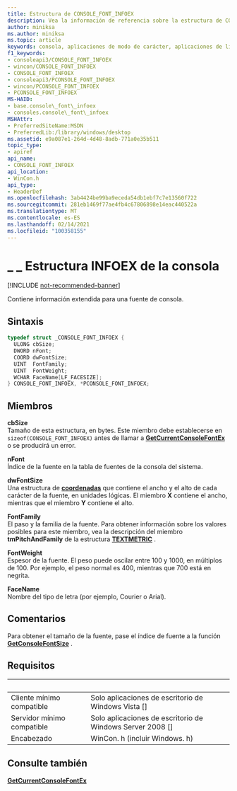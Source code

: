 ```yaml
---
title: Estructura de CONSOLE_FONT_INFOEX
description: Vea la información de referencia sobre la estructura de CONSOLE_FONT_INFOEX, que contiene información extendida para una fuente de consola.
author: miniksa
ms.author: miniksa
ms.topic: article
keywords: consola, aplicaciones de modo de carácter, aplicaciones de línea de comandos, aplicaciones de terminal, API de consola
f1_keywords:
- consoleapi3/CONSOLE_FONT_INFOEX
- wincon/CONSOLE_FONT_INFOEX
- CONSOLE_FONT_INFOEX
- consoleapi3/PCONSOLE_FONT_INFOEX
- wincon/PCONSOLE_FONT_INFOEX
- PCONSOLE_FONT_INFOEX
MS-HAID:
- base.console\_font\_infoex
- consoles.console\_font\_infoex
MSHAttr:
- PreferredSiteName:MSDN
- PreferredLib:/library/windows/desktop
ms.assetid: e9a087e1-264d-4d48-8adb-771a0e35b511
topic_type:
- apiref
api_name:
- CONSOLE_FONT_INFOEX
api_location:
- WinCon.h
api_type:
- HeaderDef
ms.openlocfilehash: 3ab4424be99ba9eceda54db1ebf7c7e13560f722
ms.sourcegitcommit: 281eb1469f77ae4fb4c67806898e14eac440522a
ms.translationtype: MT
ms.contentlocale: es-ES
ms.lasthandoff: 02/14/2021
ms.locfileid: "100358155"
---
```

# <a name="console_font_infoex-structure"></a>\_ \_ Estructura INFOEX de la consola

[!INCLUDE [not-recommended-banner](./includes/not-recommended-banner.md)]

Contiene información extendida para una fuente de consola.

## <a name="syntax"></a>Sintaxis

```C
typedef struct _CONSOLE_FONT_INFOEX {
  ULONG cbSize;
  DWORD nFont;
  COORD dwFontSize;
  UINT  FontFamily;
  UINT  FontWeight;
  WCHAR FaceName[LF_FACESIZE];
} CONSOLE_FONT_INFOEX, *PCONSOLE_FONT_INFOEX;
```

## <a name="members"></a>Miembros

**cbSize**  
Tamaño de esta estructura, en bytes. Este miembro debe establecerse en `sizeof(CONSOLE_FONT_INFOEX)` antes de llamar a [**GetCurrentConsoleFontEx**](getcurrentconsolefontex.md) o se producirá un error.

**nFont**  
Índice de la fuente en la tabla de fuentes de la consola del sistema.

**dwFontSize**  
Una estructura de [**coordenadas**](coord-str.md) que contiene el ancho y el alto de cada carácter de la fuente, en unidades lógicas. El miembro **X** contiene el ancho, mientras que el miembro **Y** contiene el alto.

**FontFamily**  
El paso y la familia de la fuente. Para obtener información sobre los valores posibles para este miembro, vea la descripción del miembro **tmPitchAndFamily** de la estructura [**TEXTMETRIC**](/windows/win32/api/wingdi/ns-wingdi-textmetrica) .

**FontWeight**  
Espesor de la fuente. El peso puede oscilar entre 100 y 1000, en múltiplos de 100. Por ejemplo, el peso normal es 400, mientras que 700 está en negrita.

**FaceName**  
Nombre del tipo de letra (por ejemplo, Courier o Arial).

## <a name="remarks"></a>Comentarios

Para obtener el tamaño de la fuente, pase el índice de fuente a la función [**GetConsoleFontSize**](getconsolefontsize.md) .

## <a name="requirements"></a>Requisitos

| &nbsp; | &nbsp; |
|-|-|
| Cliente mínimo compatible | Solo aplicaciones de escritorio de Windows Vista \[\] |
| Servidor mínimo compatible | Solo aplicaciones de escritorio de Windows Server 2008 \[\] |
| Encabezado | WinCon. h (incluir Windows. h) |

## <a name="see-also"></a>Consulte también

[**GetCurrentConsoleFontEx**](getcurrentconsolefontex.md)